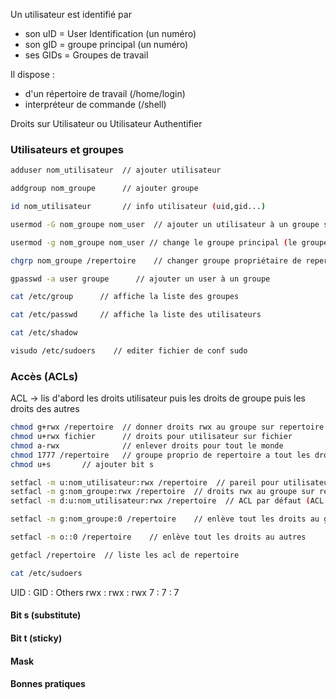 Un utilisateur est identifié par
- son uID = User Identification (un numéro)
- son gID = groupe principal (un numéro)
- ses GIDs = Groupes de travail

Il dispose :
- d'un répertoire de travail (/home/login)
- interpréteur de commande (/shell)

Droits sur Utilisateur ou Utilisateur Authentifier

### Utilisateurs et groupes
```bash
adduser nom_utilisateur  // ajouter utilisateur

addgroup nom_groupe      // ajouter groupe

id nom_utilisateur       // info utilisateur (uid,gid...)

usermod -G nom_groupe nom_user  // ajouter un utilisateur à un groupe secondaire

usermod -g nom_groupe nom_user // change le groupe principal (le groupe propriétaire lorsque le user créé un dossier ou fichier)

chgrp nom_groupe /repertoire    // changer groupe propriétaire de repertoire

gpasswd -a user groupe      // ajouter un user à un groupe 

cat /etc/group      // affiche la liste des groupes

cat /etc/passwd     // affiche la liste des utilisateurs

cat /etc/shadow

visudo /etc/sudoers    // editer fichier de conf sudo
```

### Accès (ACLs)

ACL -> lis d'abord les droits utilisateur puis les droits de groupe puis les droits des autres
```bash
chmod g+rwx /repertoire  // donner droits rwx au groupe sur repertoire
chmod u+rwx fichier      // droits pour utilisateur sur fichier
chmod a-rwx              // enlever droits pour tout le monde
chmod 1777 /repertoire   // groupe proprio de repertoire a tout les droits sauf supprimer, seul le créateur peut supprimer
chmod u+s       // ajouter bit s

setfacl -m u:nom_utilisateur:rwx /repertoire  // pareil pour utilisateur
setfacl -m g:nom_groupe:rwx /repertoire  // droits rwx au groupe sur repertoire
setfacl -m d:u:nom_utilisateur:rwx /repertoire  // ACL par défaut (ACL heritage). ACL appliquer 

setfacl -m g:nom_groupe:0 /repertoire    // enlève tout les droits au groupe sur repertoire

setfacl -m o::0 /repertoire    // enlève tout les droits au autres

getfacl /repertoire  // liste les acl de repertoire

cat /etc/sudoers
```



UID : GID : Others
rwx : rwx : rwx
7 : 7 : 7

#### Bit s (substitute)


#### Bit t (sticky)

#### Mask


#### Bonnes pratiques










